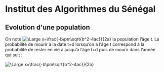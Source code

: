 
# Institut des Algorithmes du Sénégal

## Evolution d'une population

On note ![\Large x=\frac{-b\pm\sqrt{b^2-4ac}}{2a}](https://latex.codecogs.com/svg.latex?\Large&space;P_t)  la population l’âge t. La probabilité de mourir à la date t+d lorsqu’on a l’âge t correspond à la probabilité de rester en vie à jusqu’à l’âge t+d puis de mourir dans l’année qui suit :

![\Large x=\frac{-b\pm\sqrt{b^2-4ac}}{2a}](https://latex.codecogs.com/svg.latex?\Large&space;\frac{p_{t+d}}{p_t}\frac{p_{t+d}-p_{t+d+1}}{p_{t+d}) 

